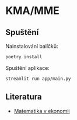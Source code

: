 # KMA/MME

## Spuštění

Nainstalování balíčků:

```bash
poetry install
```

Spuštění aplikace:

```bash
streamlit run app/main.py
```

## Literatura

- [Matematika v ekonomii](http://projects.math.slu.cz/AM/activ/soubory/opory/MatVEkon.pdf)

